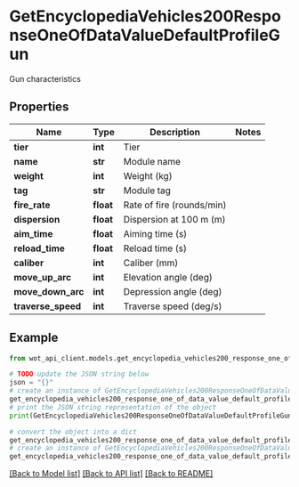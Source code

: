 # GetEncyclopediaVehicles200ResponseOneOfDataValueDefaultProfileGun

Gun characteristics

## Properties

Name | Type | Description | Notes
------------ | ------------- | ------------- | -------------
**tier** | **int** | Tier | 
**name** | **str** | Module name | 
**weight** | **int** | Weight (kg) | 
**tag** | **str** | Module tag | 
**fire_rate** | **float** | Rate of fire (rounds/min) | 
**dispersion** | **float** | Dispersion at 100 m (m) | 
**aim_time** | **float** | Aiming time (s) | 
**reload_time** | **float** | Reload time (s) | 
**caliber** | **int** | Caliber (mm) | 
**move_up_arc** | **int** | Elevation angle (deg) | 
**move_down_arc** | **int** | Depression angle (deg) | 
**traverse_speed** | **int** | Traverse speed (deg/s) | 

## Example

```python
from wot_api_client.models.get_encyclopedia_vehicles200_response_one_of_data_value_default_profile_gun import GetEncyclopediaVehicles200ResponseOneOfDataValueDefaultProfileGun

# TODO update the JSON string below
json = "{}"
# create an instance of GetEncyclopediaVehicles200ResponseOneOfDataValueDefaultProfileGun from a JSON string
get_encyclopedia_vehicles200_response_one_of_data_value_default_profile_gun_instance = GetEncyclopediaVehicles200ResponseOneOfDataValueDefaultProfileGun.from_json(json)
# print the JSON string representation of the object
print(GetEncyclopediaVehicles200ResponseOneOfDataValueDefaultProfileGun.to_json())

# convert the object into a dict
get_encyclopedia_vehicles200_response_one_of_data_value_default_profile_gun_dict = get_encyclopedia_vehicles200_response_one_of_data_value_default_profile_gun_instance.to_dict()
# create an instance of GetEncyclopediaVehicles200ResponseOneOfDataValueDefaultProfileGun from a dict
get_encyclopedia_vehicles200_response_one_of_data_value_default_profile_gun_from_dict = GetEncyclopediaVehicles200ResponseOneOfDataValueDefaultProfileGun.from_dict(get_encyclopedia_vehicles200_response_one_of_data_value_default_profile_gun_dict)
```
[[Back to Model list]](../README.md#documentation-for-models) [[Back to API list]](../README.md#documentation-for-api-endpoints) [[Back to README]](../README.md)


